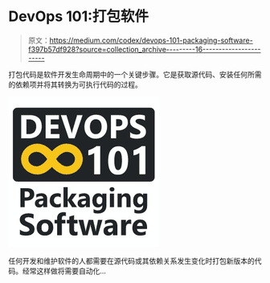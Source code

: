 # DevOps 101:打包软件

> 原文：<https://medium.com/codex/devops-101-packaging-software-f397b57df928?source=collection_archive---------16----------------------->

打包代码是软件开发生命周期中的一个关键步骤。它是获取源代码、安装任何所需的依赖项并将其转换为可执行代码的过程。

![](img/da03fc32f75421717d1f7cd9bdffca16.png)

任何开发和维护软件的人都需要在源代码或其依赖关系发生变化时打包新版本的代码。经常这样做将需要自动化…